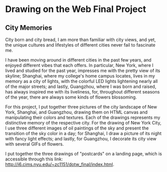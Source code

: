 # Drawing on the Web Final Project
## City Memories

City born and city bread, I am more than familiar with city views, and yet, the unique cultures and lifestyles of different cities never fail to fascinate me. 

I have been moving around in different cities in the past few years, and enjoyed different vibes that each offers. In particular, New York, where I lived and studied for the past year, impresses me with the pretty view of its skyline; Shanghai, where my college's home campus locates, lives in my memory as a city of lights, with the colorful LED lights lightening nearly all of the major streets; and lastly, Guangzhou, where I was born and raised, has always inspired me with its liveliness, for, throughout different seasons of the year, there are always some kinds of flowers blossoming.

For this project, I put together three pictures of the city landscape of New York, Shanghai, and Guangzhou, drawing them on HTML canvas and manipulating their colors and textures. Each of the drawings represents my distinctive memory of the respective city. For the drawing of New York City, I use three different images of oil paintings of the sky and present the transition of the sky color in a day; for Shanghai, I draw a picture of its night with fancy light effects; and lastly, for Guangzhou, I decorate its city view with several GIFs of flowers. 

I put together the three drawings of "postcards" on a landing page, which is accessible through this link: http://i6.cims.nyu.edu/~zc1151/dotw_final/index.html.
